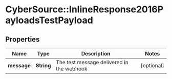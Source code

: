 # CyberSource::InlineResponse2016PayloadsTestPayload

## Properties
Name | Type | Description | Notes
------------ | ------------- | ------------- | -------------
**message** | **String** | The test message delivered in the webhook | [optional] 


